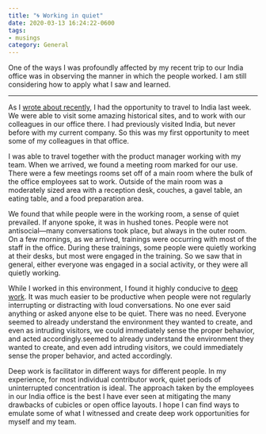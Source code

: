 ```yaml
---
title: "🌀 Working in quiet"
date: 2020-03-13 16:24:22-0600
tags:
- musings
category: General
---
```


One of the ways I was profoundly affected by my recent trip to our India office was in observing the manner in which the people worked. I am still considering how to apply what I saw and learned.

***

As I [wrote about recently](https://www.bennorris.org/2020/03/06/driving-without-lights), I had the opportunity to travel to India last week. We were able to visit some amazing historical sites, and to work with our colleagues in our office there. I had previously visited India, but never before with my current company. So this was my first opportunity to meet some of my colleagues in that office.

I was able to travel together with the product manager working with my team. When we arrived, we found a meeting room marked for our use. There were a few meetings rooms set off of a main room where the bulk of the office employees sat to work. Outside of the main room was a moderately sized area with a reception desk, couches, a gavel table, an eating table, and a food preparation area.

We found that while people were in the working room, a sense of quiet prevailed. If anyone spoke, it was in hushed tones. People were not antisocial—many conversations took place, but always in the outer room. On a few mornings, as we arrived, trainings were occurring with most of the staff in the office. During these trainings, some people were quietly working at their desks, but most were engaged in the training. So we saw that in general, either everyone was engaged in a social activity, or they were all quietly working.

While I worked in this environment, I found it highly conducive to [deep work](https://www.calnewport.com/books/deep-work/). It was much easier to be productive when people were not regularly interrupting or distracting with loud conversations. No one ever said anything or asked anyone else to be quiet. There was no need. Everyone seemed to already understand the environment they wanted to create, and even as intruding visitors, we could immediately sense the proper behavior, and acted accordingly.seemed to already understand the environment they wanted to create, and even add intruding visitors, we could immediately sense the proper behavior, and acted accordingly.

Deep work is facilitator in different ways for different people. In my experience, for most individual contributor work, quiet periods of uninterrupted concentration is ideal. The approach taken by the employees in our India office is the best I have ever seen at mitigating the many drawbacks of cubicles or open office layouts. I hope I can find ways to emulate some of what I witnessed and create deep work opportunities for myself and my team.